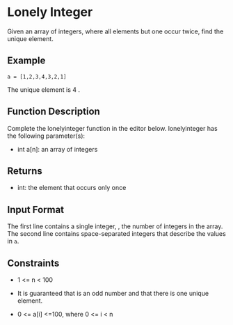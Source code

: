 # Lonely Integer

Given an array of integers, where all elements but one occur twice, find the unique element.

## Example

`a = [1,2,3,4,3,2,1]`

The unique element is 4 .

## Function Description

Complete the lonelyinteger function in the editor below.
lonelyinteger has the following parameter(s):

- int a[n]: an array of integers

## Returns

- int: the element that occurs only once

## Input Format

The first line contains a single integer, , the number of integers in the array.
The second line contains space-separated integers that describe the values in `a`.

## Constraints

- 1 <= n < 100

- It is guaranteed that is an odd number and that there is one unique element.

- 0 <= a[i] <=100, where 0 <= i < n
